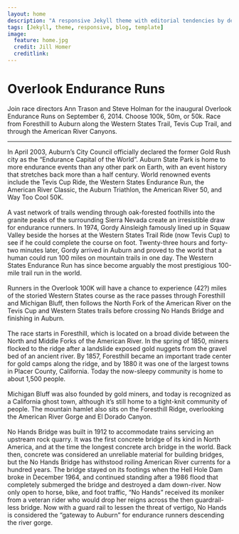 ```yaml
---
layout: home
description: "A responsive Jekyll theme with editorial tendencies by designer Michael Rose."
tags: [Jekyll, theme, responsive, blog, template]
image:
  feature: home.jpg
  credit: Jill Homer
  creditlink:
---
```


# Overlook Endurance Runs
<p class="lead">
Join race directors Ann Trason and Steve Holman for the inaugural Overlook Endurance Runs on September 6, 2014. Choose 100k, 50m, or 50k. Race from Foresthill to Auburn along the Western States Trail, Tevis Cup Trail, and through the American River Canyons.
</p>
<hr>

In April 2003, Auburn’s City Council officially declared the former Gold Rush city as the “Endurance Capital of the World”. Auburn State Park is home to more endurance events than any other park on Earth, with an event history that stretches back more than a half century.  World renowned events include the Tevis Cup Ride, the Western States Endurance Run, the American River Classic, the Auburn Triathlon, the American River 50, and Way Too Cool 50K. 
<br><br>
A vast network of trails wending through oak-forested foothills into the granite peaks of the surrounding Sierra Nevada create an irresistible draw for endurance runners. In 1974, Gordy Ainsleigh famously lined up in Squaw Valley beside the horses at the Western States Trail Ride (now Tevis Cup) to see if he could complete the course on foot. Twenty-three hours and forty-two minutes later, Gordy arrived in Auburn and proved to the world that a human could run 100 miles on mountain trails in one day. The Western States Endurance Run has since become arguably the most prestigious 100-mile trail run in the world. 
<br><br>
Runners in the Overlook 100K will have a chance to experience (42?) miles of the storied Western States course as the race passes through Foresthill and Michigan Bluff, then follows the North Fork of the American River on the Tevis Cup and Western States trails before crossing No Hands Bridge and finishing in Auburn. 
<br><br>
The race starts in Foresthill, which is located on a broad divide between the North and Middle Forks of the American River. In the spring of 1850, miners flocked to the ridge after a landslide exposed gold nuggets from the gravel bed of an ancient river. By 1857, Foresthill became an important trade center for gold camps along the ridge, and by 1880 it was one of the largest towns in Placer County, California. Today the now-sleepy community is home to about 1,500 people.
<br><br>
Michigan Bluff was also founded by gold miners, and today is recognized as a California ghost town, although it’s still home to a tight-knit community of people. The mountain hamlet also sits on the Foresthill Ridge, overlooking the American River Gorge and El Dorado Canyon. 
<br><br>
No Hands Bridge was built in 1912 to accommodate trains servicing an upstream rock quarry. It was the first concrete bridge of its kind in North America, and at the time the longest concrete arch bridge in the world. Back then, concrete was considered an unreliable material for building bridges, but the No Hands Bridge has withstood roiling American River currents for a hundred years. The bridge stayed on its footings when the Hell Hole Dam broke in December 1964, and continued standing after a 1986 flood that completely submerged the bridge and destroyed a dam down-river. Now only open to horse, bike, and foot traffic, “No Hands” received its moniker from a veteran rider who would drop her reigns across the then guardrail-less bridge. Now with a guard rail to lessen the threat of vertigo, No Hands is considered the “gateway to Auburn” for endurance runners descending the river gorge. 
